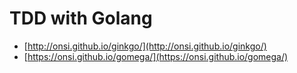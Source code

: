 # TDD with Golang

* [http://onsi.github.io/ginkgo/](http://onsi.github.io/ginkgo/)
* [https://onsi.github.io/gomega/](https://onsi.github.io/gomega/)